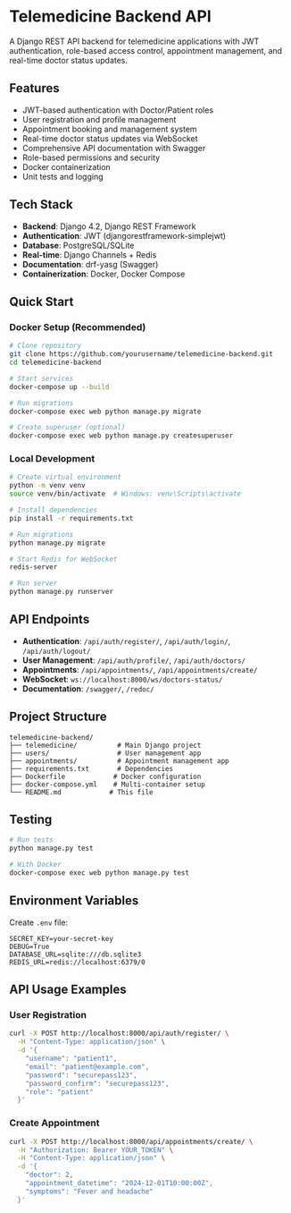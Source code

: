 # Telemedicine Backend API

A Django REST API backend for telemedicine applications with JWT authentication, role-based access control, appointment management, and real-time doctor status updates.

## Features

- JWT-based authentication with Doctor/Patient roles
- User registration and profile management
- Appointment booking and management system
- Real-time doctor status updates via WebSocket
- Comprehensive API documentation with Swagger
- Role-based permissions and security
- Docker containerization
- Unit tests and logging

## Tech Stack

- **Backend**: Django 4.2, Django REST Framework
- **Authentication**: JWT (djangorestframework-simplejwt)
- **Database**: PostgreSQL/SQLite
- **Real-time**: Django Channels + Redis
- **Documentation**: drf-yasg (Swagger)
- **Containerization**: Docker, Docker Compose

## Quick Start

### Docker Setup (Recommended)

```bash
# Clone repository
git clone https://github.com/yourusername/telemedicine-backend.git
cd telemedicine-backend

# Start services
docker-compose up --build

# Run migrations
docker-compose exec web python manage.py migrate

# Create superuser (optional)
docker-compose exec web python manage.py createsuperuser
```

### Local Development

```bash
# Create virtual environment
python -m venv venv
source venv/bin/activate  # Windows: venv\Scripts\activate

# Install dependencies
pip install -r requirements.txt

# Run migrations
python manage.py migrate

# Start Redis for WebSocket
redis-server

# Run server
python manage.py runserver
```

## API Endpoints

- **Authentication**: `/api/auth/register/`, `/api/auth/login/`, `/api/auth/logout/`
- **User Management**: `/api/auth/profile/`, `/api/auth/doctors/`
- **Appointments**: `/api/appointments/`, `/api/appointments/create/`
- **WebSocket**: `ws://localhost:8000/ws/doctors-status/`
- **Documentation**: `/swagger/`, `/redoc/`

## Project Structure

```
telemedicine-backend/
├── telemedicine/          # Main Django project
├── users/                 # User management app
├── appointments/          # Appointment management app
├── requirements.txt       # Dependencies
├── Dockerfile            # Docker configuration
├── docker-compose.yml    # Multi-container setup
└── README.md            # This file
```

## Testing

```bash
# Run tests
python manage.py test

# With Docker
docker-compose exec web python manage.py test
```

## Environment Variables

Create `.env` file:

```env
SECRET_KEY=your-secret-key
DEBUG=True
DATABASE_URL=sqlite:///db.sqlite3
REDIS_URL=redis://localhost:6379/0
```

## API Usage Examples

### User Registration
```bash
curl -X POST http://localhost:8000/api/auth/register/ \
  -H "Content-Type: application/json" \
  -d '{
    "username": "patient1",
    "email": "patient@example.com",
    "password": "securepass123",
    "password_confirm": "securepass123",
    "role": "patient"
  }'
```

### Create Appointment
```bash
curl -X POST http://localhost:8000/api/appointments/create/ \
  -H "Authorization: Bearer YOUR_TOKEN" \
  -H "Content-Type: application/json" \
  -d '{
    "doctor": 2,
    "appointment_datetime": "2024-12-01T10:00:00Z",
    "symptoms": "Fever and headache"
  }'
```

